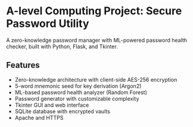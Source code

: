 # A-level Computing Project: Secure Password Utility

A zero-knowledge password manager with ML-powered password health checker, built with Python, Flask, and Tkinter.

## Features
- Zero-knowledge architecture with client-side AES-256 encryption
- 5-word mnemonic seed for key derivation (Argon2)
- ML-based password health analyzer (Random Forest)
- Password generator with customizable complexity
- Tkinter GUI and web interface
- SQLite database with encrypted vaults
- Apache and HTTPS


